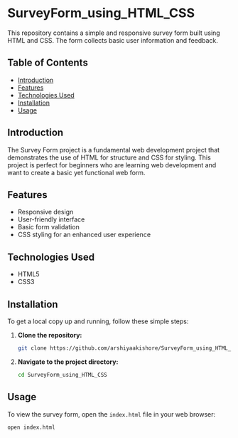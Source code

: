 # SurveyForm_using_HTML_CSS

This repository contains a simple and responsive survey form built using HTML and CSS. The form collects basic user information and feedback.

## Table of Contents

- [Introduction](#introduction)
- [Features](#features)
- [Technologies Used](#technologies-used)
- [Installation](#installation)
- [Usage](#usage)


## Introduction

The Survey Form project is a fundamental web development project that demonstrates the use of HTML for structure and CSS for styling. This project is perfect for beginners who are learning web development and want to create a basic yet functional web form.

## Features

- Responsive design
- User-friendly interface
- Basic form validation
- CSS styling for an enhanced user experience

## Technologies Used

- HTML5
- CSS3

## Installation

To get a local copy up and running, follow these simple steps:

1. **Clone the repository:**

    ```sh
    git clone https://github.com/arshiyaakishore/SurveyForm_using_HTML_CSS.git
    ```

2. **Navigate to the project directory:**

    ```sh
    cd SurveyForm_using_HTML_CSS
    ```

## Usage

To view the survey form, open the `index.html` file in your web browser:

```sh
open index.html
